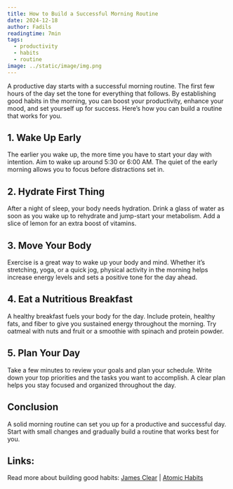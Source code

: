 ```yaml
---
title: How to Build a Successful Morning Routine
date: 2024-12-18
author: Fadils
readingtime: 7min
tags:
  - productivity
  - habits
  - routine
image: ../static/image/img.png
---
```

A productive day starts with a successful morning routine. The first few hours of the day set the tone for everything that follows. By establishing good habits in the morning, you can boost your productivity, enhance your mood, and set yourself up for success. Here’s how you can build a routine that works for you.

## 1. Wake Up Early
The earlier you wake up, the more time you have to start your day with intention. Aim to wake up around 5:30 or 6:00 AM. The quiet of the early morning allows you to focus before distractions set in.

## 2. Hydrate First Thing
After a night of sleep, your body needs hydration. Drink a glass of water as soon as you wake up to rehydrate and jump-start your metabolism. Add a slice of lemon for an extra boost of vitamins.

## 3. Move Your Body
Exercise is a great way to wake up your body and mind. Whether it’s stretching, yoga, or a quick jog, physical activity in the morning helps increase energy levels and sets a positive tone for the day ahead.

## 4. Eat a Nutritious Breakfast
A healthy breakfast fuels your body for the day. Include protein, healthy fats, and fiber to give you sustained energy throughout the morning. Try oatmeal with nuts and fruit or a smoothie with spinach and protein powder.

## 5. Plan Your Day
Take a few minutes to review your goals and plan your schedule. Write down your top priorities and the tasks you want to accomplish. A clear plan helps you stay focused and organized throughout the day.

## Conclusion
A solid morning routine can set you up for a productive and successful day. Start with small changes and gradually build a routine that works best for you.

## Links:
Read more about building good habits: [James Clear](https://jamesclear.com) | [Atomic Habits](https://www.amazon.com/Atomic-Habits-James-Clear-audiobook/dp/B07D7PGL2P)
